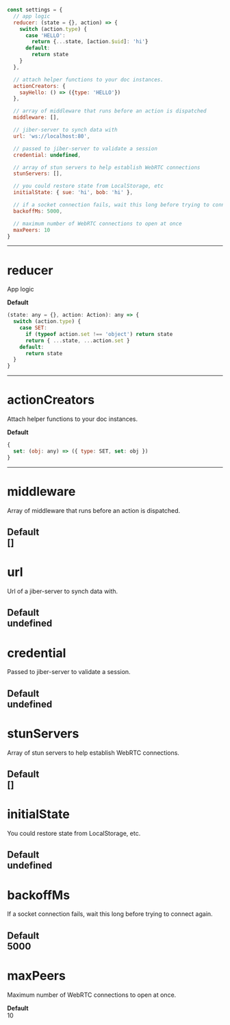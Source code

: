 ``` javascript
const settings = {
  // app logic
  reducer: (state = {}, action) => {
    switch (action.type) {
      case 'HELLO':
        return {...state, [action.$uid]: 'hi'}
      default:
        return state
    }
  },

  // attach helper functions to your doc instances.
  actionCreators: {
    sayHello: () => ({type: 'HELLO'})
  },

  // array of middleware that runs before an action is dispatched
  middleware: [],

  // jiber-server to synch data with
  url: 'ws://localhost:80',

  // passed to jiber-server to validate a session
  credential: undefined,

  // array of stun servers to help establish WebRTC connections
  stunServers: [],

  // you could restore state from LocalStorage, etc
  initialState: { sue: 'hi', bob: 'hi' },

  // if a socket connection fails, wait this long before trying to connect again  
  backoffMs: 5000,  

  // maximum number of WebRTC connections to open at once
  maxPeers: 10
}
```
--------------------------------------------------------------------------------


# reducer
App logic

__Default__  
``` javascript
(state: any = {}, action: Action): any => {
  switch (action.type) {
    case SET:
      if (typeof action.set !== 'object') return state
      return { ...state, ...action.set }
    default:
      return state
  }
}
```
--------------------------------------------------------------------------------


# actionCreators
Attach helper functions to your doc instances.

__Default__  
``` javascript
{
  set: (obj: any) => ({ type: SET, set: obj })
}
```
--------------------------------------------------------------------------------


# middleware
Array of middleware that runs before an action is dispatched.

__Default__  
[]
--------------------------------------------------------------------------------


# url
Url of a jiber-server to synch data with.

__Default__  
undefined
--------------------------------------------------------------------------------


# credential
Passed to jiber-server to validate a session.

__Default__  
undefined
--------------------------------------------------------------------------------


# stunServers
Array of stun servers to help establish WebRTC connections.

__Default__  
[]
--------------------------------------------------------------------------------


# initialState
You could restore state from LocalStorage, etc.

__Default__  
undefined
--------------------------------------------------------------------------------


# backoffMs
If a socket connection fails, wait this long before trying to connect again.

__Default__  
5000
--------------------------------------------------------------------------------


# maxPeers
Maximum number of WebRTC connections to open at once.

__Default__  
10
